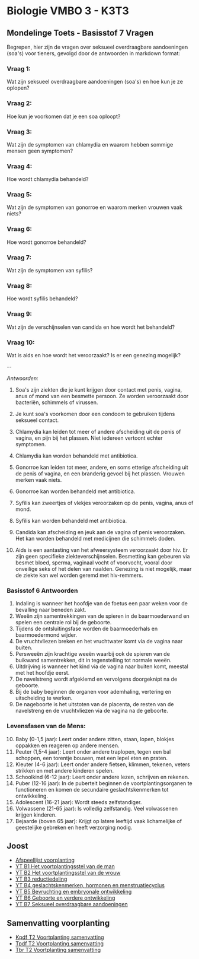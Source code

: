 # Biologie VMBO 3 - K3T3

## Mondelinge Toets - Basisstof 7 Vragen

Begrepen, hier zijn de vragen over seksueel overdraagbare aandoeningen (soa's) voor tieners, gevolgd door de antwoorden in markdown format:

### Vraag 1:
Wat zijn seksueel overdraagbare aandoeningen (soa's) en hoe kun je ze oplopen?

### Vraag 2:
Hoe kun je voorkomen dat je een soa oploopt?

### Vraag 3:
Wat zijn de symptomen van chlamydia en waarom hebben sommige mensen geen symptomen?

### Vraag 4:
Hoe wordt chlamydia behandeld?

### Vraag 5:
Wat zijn de symptomen van gonorroe en waarom merken vrouwen vaak niets?

### Vraag 6:
Hoe wordt gonorroe behandeld?

### Vraag 7:
Wat zijn de symptomen van syfilis?

### Vraag 8:
Hoe wordt syfilis behandeld?

### Vraag 9:
Wat zijn de verschijnselen van candida en hoe wordt het behandeld?

### Vraag 10:
Wat is aids en hoe wordt het veroorzaakt? Is er een genezing mogelijk?

--

*Antwoorden:*

1. Soa's zijn ziekten die je kunt krijgen door contact met penis, vagina, anus of mond van een besmette persoon. Ze worden veroorzaakt door bacteriën, schimmels of virussen.

2. Je kunt soa's voorkomen door een condoom te gebruiken tijdens seksueel contact.

3. Chlamydia kan leiden tot meer of andere afscheiding uit de penis of vagina, en pijn bij het plassen. Niet iedereen vertoont echter symptomen.

4. Chlamydia kan worden behandeld met antibiotica.

5. Gonorroe kan leiden tot meer, andere, en soms etterige afscheiding uit de penis of vagina, en een branderig gevoel bij het plassen. Vrouwen merken vaak niets.

6. Gonorroe kan worden behandeld met antibiotica.

7. Syfilis kan zweertjes of vlekjes veroorzaken op de penis, vagina, anus of mond.

8. Syfilis kan worden behandeld met antibiotica.

9. Candida kan afscheiding en jeuk aan de vagina of penis veroorzaken. Het kan worden behandeld met medicijnen die schimmels doden.

10. Aids is een aantasting van het afweersysteem veroorzaakt door hiv. Er zijn geen specifieke ziekteverschijnselen. Besmetting kan gebeuren via besmet bloed, sperma, vaginaal vocht of voorvocht, vooral door onveilige seks of het delen van naalden. Genezing is niet mogelijk, maar de ziekte kan wel worden geremd met hiv-remmers.


<!--### Geboortefasen:
Basisstof 6 Vragen

1. Wat is indaling tijdens de geboorte?
2. Wat zijn weeën en hoe spelen ze een rol bij de geboorte?
3. Wat gebeurt er tijdens de ontsluitingsfase?
4. Hoe komen de vruchtvliezen en het vruchtwater naar buiten?
5. Wat zijn persweeën en hoe verschillen ze van normale weeën?
6. Wat is uitdrijving bij de geboorte?
7. Waarom wordt de navelstreng afgeklemd en doorgeknipt na de geboorte?
8. Wat gebeurt er met de organen van de baby na de geboorte?
9. Wat is de nageboorte en hoe wordt deze uitgestoten?

### Ontwikkelingsfasen van de Mens:

10. Wat zijn de gemiddelde leeftijden en voorbeelden van ontwikkeling voor baby's?
11. Wat zijn de gemiddelde leeftijden en voorbeelden van ontwikkeling voor peuters?
12. Wat zijn de gemiddelde leeftijden en voorbeelden van ontwikkeling voor kleuters?
13. Wat zijn de gemiddelde leeftijden en de belangrijkste leeractiviteiten voor schoolkinderen?
14. Wat kenmerkt de puberteit en de adolescentiefase?
15. Hoe wordt een volwassene gekenmerkt en welke verantwoordelijkheden kunnen ze hebben?
16. Wat zijn de kenmerken en mogelijke uitdagingen voor bejaarde individuen?-->

### Basisstof 6 Antwoorden
1. Indaling is wanneer het hoofdje van de foetus een paar weken voor de bevalling naar beneden zakt.
2. Weeën zijn samentrekkingen van de spieren in de baarmoederwand en spelen een centrale rol bij de geboorte.
3. Tijdens de ontsluitingsfase worden de baarmoederhals en baarmoedermond wijder.
4. De vruchtvliezen breken en het vruchtwater komt via de vagina naar buiten.
5. Persweeën zijn krachtige weeën waarbij ook de spieren van de buikwand samentrekken, dit in tegenstelling tot normale weeën.
6. Uitdrijving is wanneer het kind via de vagina naar buiten komt, meestal met het hoofdje eerst.
7. De navelstreng wordt afgeklemd en vervolgens doorgeknipt na de geboorte.
8. Bij de baby beginnen de organen voor ademhaling, vertering en uitscheiding te werken.
9. De nageboorte is het uitstoten van de placenta, de resten van de navelstreng en de vruchtvliezen via de vagina na de geboorte.

### Levensfasen van de Mens:

10. Baby (0-1,5 jaar): Leert onder andere zitten, staan, lopen, blokjes oppakken en reageren op andere mensen.
11. Peuter (1,5-4 jaar): Leert onder andere traplopen, tegen een bal schoppen, een torentje bouwen, met een lepel eten en praten.
12. Kleuter (4-6 jaar): Leert onder andere fietsen, klimmen, tekenen, veters strikken en met andere kinderen spelen.
13. Schoolkind (6-12 jaar): Leert onder andere lezen, schrijven en rekenen.
14. Puber (12-16 jaar): In de puberteit beginnen de voortplantingsorganen te functioneren en komen de secundaire geslachtskenmerken tot ontwikkeling.
15. Adolescent (16-21 jaar): Wordt steeds zelfstandiger.
16. Volwassene (21-65 jaar): Is volledig zelfstandig. Veel volwassenen krijgen kinderen.
17. Bejaarde (boven 65 jaar): Krijgt op latere leeftijd vaak lichamelijke of geestelijke gebreken en heeft verzorging nodig.

<!--Basisstof 5 - Vragen
1. Wat zijn de veranderingen die in het lichaam van de vrouw plaatsvinden net voor en na de bevruchting?
2. Hoe lang blijven zaadcellen in leven na een zaadlozing en hoe bewegen ze zich naar de eileiders?
3. Waar vindt de bevruchting plaats?
4. Wat is de vruchtbare periode rondom de ovulatie?
5. Wat gebeurt er nadat de kop van een zaadcel de eicel is binnengedrongen?
6. Wat gebeurt er nadat een eicel is bevrucht en hoe ontstaat een klompje cellen?
7. Wat is innesteling en wanneer vindt dit plaats?
8. Wanneer wordt een vrouw als zwanger beschouwd?
9. Wat is de rol van het gele lichaam na de bevruchting?
10. Wat gebeurt er met het baarmoederslijmvlies en de eierstokken na de bevruchting? -->

<!--### Basisstof 5 Antwoorden
1. Net voor de bevruchting ondergaat het lichaam van de vrouw veranderingen om de baarmoeder klaar te maken voor een mogelijke zwangerschap. Na de bevruchting ondergaan de eicel en zaadcel een fusie, waarbij de kernen samensmelten en een zygote vormen.
2. Zaadcellen blijven ongeveer drie dagen in leven na een zaadlozing. Ze bewegen zich via de baarmoeder naar de eileiders.
3. Bevruchting vindt plaats in een eileider.
4. De vruchtbare periode duurt drie tot vier dagen rondom de ovulatie.
5. Nadat de kop van een zaadcel de eicel is binnengedrongen, vormt de eicel een ondoordringbare laag.
6. Een bevruchte eicel deelt zich een aantal keren, resulterend in een klompje cellen. Er vindt geen groei plaats.
7. Innesteling is het proces waarbij het klompje cellen zich vijf tot zeven dagen na de ovulatie vastzet in het baarmoederslijmvlies.
8. Een vrouw wordt als zwanger beschouwd na succesvolle innesteling.
9. Het gele lichaam blijft in stand en blijft hormonen produceren.
10. Na de bevruchting blijft het baarmoederslijmvlies dik en rijk aan bloedvaten, waardoor er geen menstruatie optreedt. Er rijpen geen nieuwe follikels in de eierstokken en er vindt geen ovulatie plaats. -->

<!-- ### T2 voortplanting
- [T2 Voortplanting](themas/K3T3voorplanting.md) -->

## Joost
- [Afspeellijst voorplanting](https://youtube.com/playlist?list=PLr1tx9agautGYRFwXjPTb9RPI-Q9j8VzO&si=Bw3I-g_BGJ3mzwbG)
- [YT B1 Het voortplantingsstel van de man](https://youtu.be/O3WQzcfOFNg?si=jOdoYm-uw6LygmZI)
- [YT B2 Het voortplantingsstel van de vrouw](https://youtu.be/sRgaeigjjDA?si=R5xZnN_JqSjvRMCF)
- [YT B3 reductiedeling](https://www.youtube.com/watch?v=_txMOrnOdsw)
- [YT B4 geslachtskenmerken, hormonen en menstruatiecyclus](https://youtu.be/S0CulfLs2BI?si=SpO7bPMkXz-Zi-X9)
- [YT B5 Bevruchting en embryonale ontwikkeling](https://youtu.be/ioUFdUOHaO8?si=WwSvts2KUpEWPw2N)
- [YT B6 Geboorte en verdere ontwikkeling](https://youtu.be/_hNHioqILmo?si=rQ3H7wBysJ_EUo7P)
- [YT B7 Seksueel overdraagbare aandoeningen](https://youtu.be/T9uizuzK-48?si=K64ue6vcvKlkSWBz)

## Samenvatting voorplanting
- [Kpdf T2 Voortplanting samenvatting](samenvattingen/k/K_voortplanting.pdf)
- [Tpdf T2 Voortplanting samenvatting](samenvattingen/tl/T_voortplanting.pdf)
- [Tbr T2 Voortplanting samenvatting](samenvattingen/tl/T_voortplanting.md)



